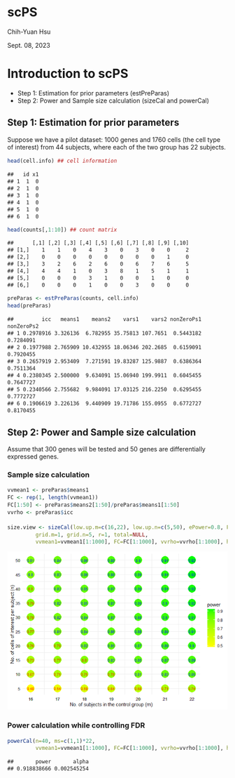 scPS
================
Chih-Yuan Hsu

Sept. 08, 2023

# Introduction to scPS

- Step 1: Estimation for prior parameters (estPreParas)
- Step 2: Power and Sample size calculation (sizeCal and powerCal)

## Step 1: Estimation for prior parameters

Suppose we have a pilot dataset: 1000 genes and 1760 cells (the cell
type of interest) from 44 subjects, where each of the two group has 22
subjects.

``` r
head(cell.info) ## cell information
```

    ##   id x1
    ## 1  1  0
    ## 2  1  0
    ## 3  1  0
    ## 4  1  0
    ## 5  1  0
    ## 6  1  0

``` r
head(counts[,1:10]) ## count matrix
```

    ##      [,1] [,2] [,3] [,4] [,5] [,6] [,7] [,8] [,9] [,10]
    ## [1,]    1    1    0    4    3    0    3    0    0     2
    ## [2,]    0    0    0    0    0    0    0    0    1     0
    ## [3,]    3    2    6    2    6    0    6    7    6     5
    ## [4,]    4    4    1    0    3    8    1    5    1     1
    ## [5,]    0    0    0    3    1    0    0    1    0     0
    ## [6,]    0    0    0    1    0    0    3    0    0     0

``` r
preParas <- estPreParas(counts, cell.info)
head(preParas)
```

    ##         icc   means1    means2    vars1    vars2 nonZeroPs1 nonZeroPs2
    ## 1 0.2978916 3.326136  6.782955 35.75813 107.7651  0.5443182  0.7284091
    ## 2 0.1977988 2.765909 10.432955 18.06346 202.2685  0.6159091  0.7920455
    ## 3 0.2657919 2.953409  7.271591 19.83287 125.9887  0.6386364  0.7511364
    ## 4 0.2380345 2.500000  9.634091 15.06940 199.9911  0.6045455  0.7647727
    ## 5 0.2340566 2.755682  9.984091 17.03125 216.2250  0.6295455  0.7772727
    ## 6 0.1906619 3.226136  9.440909 19.71786 155.0955  0.6772727  0.8170455



## Step 2: Power and Sample size calculation

Assume that 300 genes will be tested and 50 genes are differentially
expressed genes.

### Sample size calculation

``` r
vvmean1 <- preParas$means1
FC <- rep(1, length(vvmean1))
FC[1:50] <- preParas$means2[1:50]/preParas$means1[1:50]
vvrho <- preParas$icc

size.view <- sizeCal(low.up.m=c(16,22), low.up.n=c(5,50), ePower=0.8, FDR=0.05,
         grid.m=1, grid.n=5, r=1, total=NULL,
         vvmean1=vvmean1[1:1000], FC=FC[1:1000], vvrho=vvrho[1:1000], hf=hf)
```

![](Demo_scPS2_files/figure-gfm/2.1-1.png)<!-- -->

### Power calculation while controlling FDR

``` r
powerCal(n=40, ms=c(1,1)*22,
         vvmean1=vvmean1[1:1000], FC=FC[1:1000], vvrho=vvrho[1:1000], hf=hf, FDR=0.05)
```

    ##       power       alpha 
    ## 0.918838666 0.002545254
